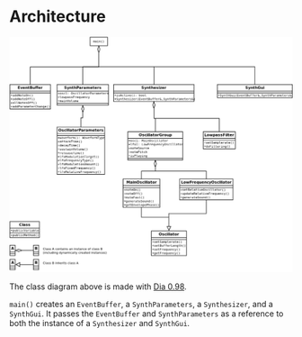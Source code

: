 # Architecture

![Class diagram](classes.png)

The class diagram above is made with [Dia 0.98](https://wiki.gnome.org/Apps/Dia/).

`main()` creates an `EventBuffer`, a `SynthParameters`, a `Synthesizer`, and
a `SynthGui`. It passes the `EventBuffer` and `SynthParameters` as a reference to
both the instance of a `Synthesizer` and `SynthGui`.

